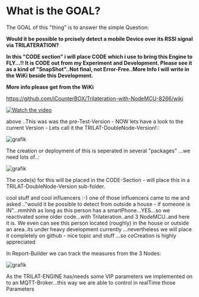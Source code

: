 # What is the GOAL?

The GOAL of this "thing" is to answer the simple Question: 

**Would it be possible to prcisely detect a mobile Device over its RSSI signal via TRILATERATION?**




**In this "CODE section" i will place CODE which i use to bring this Engine to FLY...!! It is CODE out from my Experiment and Development.
Please see it as a kind of "SnapShot"..Not final, not Error-Free..More Info I will write in the WiKi beside this Development.**

**More info please get from the WiKi**

https://github.com/iCounterBOX/Trilateration-with-NodeMCU-8266/wiki


[![Watch the video](http://img.youtube.com/vi/uNQ-2lvWuX8/maxresdefault.jpg )](https://www.youtube.com/watch?v=uNQ-2lvWuX8)



above ..This was was the pre-Test-Version - NOW lets have a look to the current Version - Lets call it the 
TRILAT-DoubleNode-Version!::


![grafik](https://user-images.githubusercontent.com/37293282/59567307-50531280-906c-11e9-87a1-b91e994dd7b5.png)


The creation or  deployment of this is seperated in several "packages" ...we need lots of..:

![grafik](https://user-images.githubusercontent.com/37293282/59567329-afb12280-906c-11e9-9d04-d2b2ff9cf5da.png)

The code(s) for this will be placed in the CODE-Section - will place this in a TRILAT-DoubleNode-Version  sub-folder.

cool stuff and cool influencers :-)  one of those influencers came to me and asked .."would it be possible to detect from outside a house - if someone is IN"...mmhhh as long as this person has a smartPhone...YES...so we reactivated some older code...with Trilateration..and 3 NodeMCU..and here it is. We even can see this person located (roughly) in the house or outside an area..its under heavy development currently ...nevertheless we will place it completely on github - nice topic and stuff ...so coCreation is highly appreciated 


In Report-Builder we can track the measures from the 3 Nodes:


![grafik](https://user-images.githubusercontent.com/37293282/59567404-d58af700-906d-11e9-87d7-aef40652e81c.png)

As the TRILAT-ENGINE has/needs some VIP parameters we implemented on to an MQTT-Broker...this way we are able to control in realTime those Parameters

